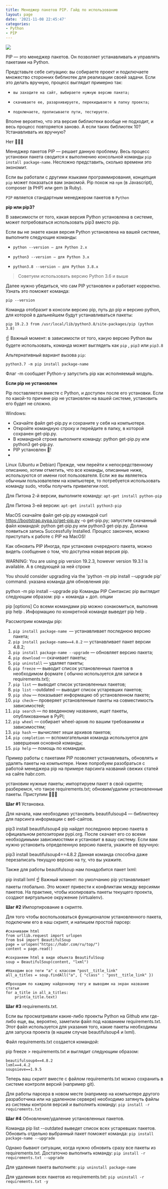 ```yaml
---
title: Менеджер пакетов PIP. Гайд по использованию
layout: page
date: '2021-11-08 22:45:47'
categories:
- Python
- PIP
---
```


![](https://pythonchik.ru/pic/lb1/cover_2f7b25c2-3416-4f3e-b8ca-06f259f5644e_big.webp)

PIP — это менеджер пакетов. Он позволяет устанавливать и управлять пакетами на Python.

Представьте себе ситуацию: вы собираете проект и подключаете множество сторонних библиотек для реализации своей задачи. Если это делать вручную, процесс выглядит примерно так:

*     вы заходите на сайт, выбираете нужную версию пакета;
*     скачиваете ее, разархивируете, перекидываете в папку проекта;
*     подключаете, прописываете пути, тестируете.

Вполне вероятно, что эта версия библиотеки вообще не подходит, и весь процесс повторяется заново. А если таких библиотек 10? Устанавливать их вручную?

Нет 🙅🏻‍♂️

Менеджер пакетов PIP — решает данную проблему. Весь процесс установки пакета сводится к выполнению консольной команды `pip install package-name`. Несложно представить, сколько времени это экономит.

Если вы работали с другими языками программирования, концепция `pip` может показаться вам знакомой. Pip похож на `npm` (в Javascript), composer (в PHP) или gem (в Ruby).

`PIP` является стандартным менеджером пакетов в `Python`

**pip или pip3?**

В зависимости от того, какая версия Python установлена в системе, может потребоваться использовать pip3 вместо pip.

Если вы не знаете какая версия Python установлена на вашей системе, выполните следующие команды:

*     python --version — для Python 2.x
*     python3 --version — для Python 3.x
*     python3.8 --version — для Python 3.8.x

> Советуем использовать версию Python 3.6 и выше

Далее нужно убедиться, что сам PIP установлен и работает корректно. Узнать это поможет команда:

`pip --version`

Команда отобразит в консоли версию pip, путь до pip и версию python, для которой в дальнейшем будут устанавливаться пакеты:

`pip 19.2.3 from /usr/local/lib/python3.8/site-packages/pip (python 3.8)`

☝️ Важный момент: в зависимости от того, какую версию Python вы будете использовать, команда может выглядеть как `pip` , `pip3` или `pip3.8`

Альтернативный вариант вызова `pip`:

`python3.7 -m pip install package-name`

Флаг -m сообщает Python-у запустить pip как исполняемый модуль.

**Если pip не установлен**

Pip поставляется вместе с Python, и доступен после его установки. Если по какой-то причине pip не установлен на вашей системе, установить его будет не сложно.

Windows:
* Скачайте файл get-pip.py и сохраните у себя на компьютере.
* Откройте командную строку и перейдите в папку, в которой сохранен get-pip.py.
* В командной строке выполните команду: python get-pip.py или python3 get-pip.py.
* PIP установлен 🎉!
* 
Linux (Ubuntu и Debian)
Прежде, чем перейти к непосредственному описанию, хотим отметить, что все команды, описанные ниже, используются от имени root пользователя. Если же вы являетесь обычным пользователем на компьютере, то потребуется использовать команду sudo, чтобы получить привилегии root.

Для Питона 2-й версии, выполните команду:
`apt-get install python-pip`

Для Питона 3-ей версии:
`apt-get install python3-pip`

MacOS
скачайте файл get-pip.py командой curl https://bootstrap.pypa.io/get-pip.py -o get-pip.py;
запустите скачанный файл командой: python get-pip.py или python3 get-pip.py.
Должна появиться запись Successfully Installed. Процесс закончен, можно приступать к работе с PIP на MacOS!

Как обновить PIP
Иногда, при установке очередного пакета, можно видеть сообщение о том, что доступна новая версия pip.

WARNING: You are using pip version 19.2.3, however version 19.3.1 is available.
А в следующей за ней строке

You should consider upgrading via the 'python -m pip install --upgrade pip' command.
указана команда для обновления pip:

python -m pip install --upgrade pip
Команды PIP
Синтаксис pip выглядит следующим образом: pip + команда + доп. опции

pip <command> [options]
Со всеми командами pip можно ознакомиться, выполнив pip help . Информацию по конкретной команде выведет pip help <command>.

Рассмотрим команды pip:

1. `pip install package-name `— устанавливает последнюю версию пакета;
2. `pip install package-name==4.8.2` — устанавливает пакет версии 4.8.2;
3. `pip install package-name --upgrade` — обновляет версию пакета;
4. `pip download` — скачивает пакеты;
5. `pip uninstall` — удаляет пакеты;
6. `pip freeze` — выводит список установленных пакетов в необходимом формате ( обычно используется для записи в requirements.txt);
7. `pip list` — выводит список установленных пакетов;
8. `pip list` --outdated — выводит список устаревших пакетов;
9. `pip show` — показывает информацию об установленном пакете;
10. `pip check`— проверяет установленные пакеты на совместимость зависимостей;
11. `pip search` — по введенному названию, ищет пакеты, опубликованные в PyPI;
12. `pip wheel` — собирает wheel-архив по вашим требованиям и зависимостям;
13. `pip hash` — вычисляет хеши архивов пакетов;
14. `pip completion` — вспомогательная команда используется для завершения основной команды;
15. `pip help` — помощь по командам.

Пример работы с пакетами
PIP позволяет устанавливать, обновлять и удалять пакеты на компьютере. Ниже попробуем разобраться с работой менеджера pip на примере парсинга названий свежих статей на сайте habr.com.

установим нужные пакеты;
импортируем пакет в свой скрипте;
разберемся, что такое requirements.txt;
обновим/удалим установленные пакеты.
Приступим 🙎🏻‍♂️

**Шаг #1** Установка. 

Для начала, нам необходимо установить beautifulsoup4 — библиотеку для парсинга информации с веб-сайтов.

pip3 install beautifulsoup4
pip найдет последнюю версию пакета в официальном репозитории pypi.org. После скачает его со всеми необходимыми зависимостями и установит в вашу систему. Если вам нужно установить определенную версию пакета, укажите её вручную:

pip3 install beautifulsoup4==4.8.2
Данная команда способна даже перезаписать текущую версию на ту, что вы укажите.

Также для работы beautifulsoup нам понадобится пакет lxml:

pip install lxml
☝️ Важный момент: по умолчанию pip устанавливает пакеты глобально. Это может привести к конфликтам между версиями пакетов. На практике, чтобы изолировать пакеты текущего проекта, создают виртуальное окружение (virtualenv).

**Шаг #2** Импортирование в скрипте. 

Для того чтобы воспользоваться функционалом установленного пакета, подключим его в наш скрипт, и напишем простой парсер:

```
#скачиваем html
from urllib.request import urlopen
from bs4 import BeautifulSoup
page = urlopen("https://habr.com/ru/top/")
content = page.read()

#сохраняем html в виде объекта BeautifulSoup
soup = BeautifulSoup(content, "lxml")

#Находим все теги "a" с классом "post__title_link"
all_a_titles = soup.findAll("a", { "class" : "post__title_link" })

#Проходим по каждому найденному тегу и выводим на экран название статьи
for a_title in all_a_titles:
    print(a_title.text)
```

**Шаг #3** requirements.txt. 

Если вы просматривали какие-либо проекты Python на Github или где-либо еще, вы, вероятно, заметили файл под названием requirements.txt. Этот файл используется для указания того, какие пакеты необходимы для запуска проекта (в нашем случае beautifulsoup4 и lxml).

Файл requirements.txt создается командой:

pip freeze > requirements.txt
и выглядит следующим образом:

```
beautifulsoup4==4.8.2
lxml==4.4.2
soupsieve==1.9.5
```
Теперь ваш скрипт вместе с файлом requirements.txt можно сохранить в системе контроля версий (например git).

Для работы парсера в новом месте (например на компьютере другого разработчика или на удаленном сервере) необходимо затянуть файлы из системы контроля версий и выполнить команду:
`pip install -r requirements.txt`

**Шаг #4** Обновление/удаление установленных пакетов. 

Команда pip list --outdated выведет список всех устаревших пакетов. Обновить отдельно выбранный пакет поможет команда:
`pip install package-name --upgrade`

Однако бывают ситуации, когда нужно обновить сразу все пакеты из requirements.txt. Достаточно выполнить команду:
`pip install -r requirements.txt --upgrade`

Для удаления пакета выполните:
`pip uninstall package-name`

Для удаления всех пакетов из requirements.txt:
`pip uninstall -r requirements.txt -y`
